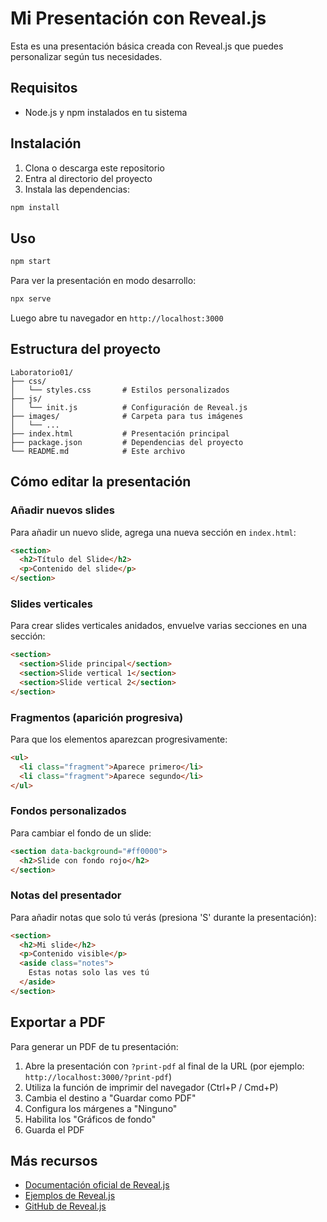 # Mi Presentación con Reveal.js

Esta es una presentación básica creada con Reveal.js que puedes personalizar según tus necesidades.

## Requisitos

- Node.js y npm instalados en tu sistema

## Instalación

1. Clona o descarga este repositorio
2. Entra al directorio del proyecto
3. Instala las dependencias:

```bash
npm install
```

## Uso


```bash
npm start
```

Para ver la presentación en modo desarrollo:

```bash
npx serve
```

Luego abre tu navegador en `http://localhost:3000`

## Estructura del proyecto

```
Laboratorio01/
├── css/
│   └── styles.css       # Estilos personalizados
├── js/
│   └── init.js          # Configuración de Reveal.js
├── images/              # Carpeta para tus imágenes
│   └── ... 
├── index.html           # Presentación principal
├── package.json         # Dependencias del proyecto
└── README.md            # Este archivo
```

## Cómo editar la presentación

### Añadir nuevos slides

Para añadir un nuevo slide, agrega una nueva sección en `index.html`:

```html
<section>
  <h2>Título del Slide</h2>
  <p>Contenido del slide</p>
</section>
```

### Slides verticales

Para crear slides verticales anidados, envuelve varias secciones en una sección:

```html
<section>
  <section>Slide principal</section>
  <section>Slide vertical 1</section>
  <section>Slide vertical 2</section>
</section>
```

### Fragmentos (aparición progresiva)

Para que los elementos aparezcan progresivamente:

```html
<ul>
  <li class="fragment">Aparece primero</li>
  <li class="fragment">Aparece segundo</li>
</ul>
```

### Fondos personalizados

Para cambiar el fondo de un slide:

```html
<section data-background="#ff0000">
  <h2>Slide con fondo rojo</h2>
</section>
```

### Notas del presentador

Para añadir notas que solo tú verás (presiona 'S' durante la presentación):

```html
<section>
  <h2>Mi slide</h2>
  <p>Contenido visible</p>
  <aside class="notes">
    Estas notas solo las ves tú
  </aside>
</section>
```

## Exportar a PDF

Para generar un PDF de tu presentación:

1. Abre la presentación con `?print-pdf` al final de la URL 
   (por ejemplo: `http://localhost:3000/?print-pdf`)
2. Utiliza la función de imprimir del navegador (Ctrl+P / Cmd+P)
3. Cambia el destino a "Guardar como PDF"
4. Configura los márgenes a "Ninguno"
5. Habilita los "Gráficos de fondo"
6. Guarda el PDF

## Más recursos

- [Documentación oficial de Reveal.js](https://revealjs.com/)
- [Ejemplos de Reveal.js](https://revealjs.com/demo/)
- [GitHub de Reveal.js](https://github.com/hakimel/reveal.js/)